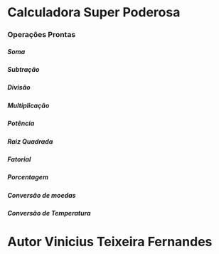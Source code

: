 # Calculadora Super Poderosa

### Operações Prontas

##### Soma
##### Subtração
##### Divisão
##### Multiplicação
##### Potência
##### Raiz Quadrada
##### Fatorial
##### Porcentagem
##### Conversão de moedas
##### Conversão de Temperatura

# Autor Vinicius Teixeira Fernandes
